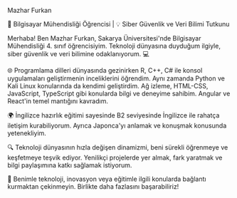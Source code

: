 Mazhar Furkan

🚀 Bilgisayar Mühendisliği Öğrencisi | 💡 Siber Güvenlik ve Veri Bilimi Tutkunu

Merhaba! Ben Mazhar Furkan, Sakarya Üniversitesi'nde Bilgisayar Mühendisliği 4. sınıf öğrencisiyim. Teknoloji dünyasına duyduğum ilgiyle, siber güvenlik ve veri bilimine odaklanıyorum. 💻

🌐 Programlama dilleri dünyasında gezinirken R, C++, C# ile konsol uygulamaları geliştirmenin inceliklerini öğrendim. Aynı zamanda Python ve Kali Linux konularında da kendimi geliştirdim. Ağ izleme, HTML-CSS, JavaScript, TypeScript gibi konularda bilgi ve deneyime sahibim. Angular ve React'in temel mantığını kavradım.

🌍 İngilizce hazırlık eğitimi sayesinde B2 seviyesinde İngilizce ile rahatça iletişim kurabiliyorum. Ayrıca Japonca'yı anlamak ve konuşmak konusunda yetenekliyim.

🔍 Teknoloji dünyasının hızla değişen dinamizmi, beni sürekli öğrenmeye ve keşfetmeye teşvik ediyor. Yenilikçi projelerde yer almak, fark yaratmak ve bilgi paylaşımına katkı sağlamak istiyorum.

🤝 Benimle teknoloji, inovasyon veya eğitimle ilgili konularda bağlantı kurmaktan çekinmeyin. Birlikte daha fazlasını başarabiliriz!
